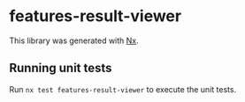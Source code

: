 # features-result-viewer

This library was generated with [Nx](https://nx.dev).

## Running unit tests

Run `nx test features-result-viewer` to execute the unit tests.
